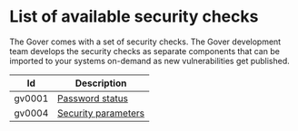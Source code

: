 # List of available security checks

The Gover comes with a set of security checks. The Gover development team develops the security checks as separate components that can be imported to your systems on-demand as new vulnerabilities get published.


| Id            | Description                         |
|---------------|-------------------------------------|
| gv0001        | [Password status](gv0001.md)        |
| gv0004        | [Security parameters](gv0004.md)    |
